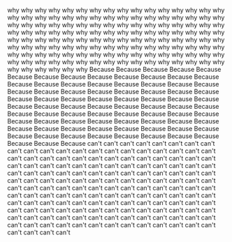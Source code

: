 why why why why why why why why why why why why why why why why why why why why why why why why why why why why why why why why why why why why why why why why why why why why why why why why why why why why why why why why why why why why why why why why why why why why why why why why why why why why why why why why why why why why why why why why why why why why why why why why why why why why why why why why why why why why why why why why why why why why why why why why why why why why why why why why why why why why why why  Because Because Because Because Because Because Because Because Because Because Because Because Because Because Because Because Because Because Because Because Because Because Because Because Because Because Because Because Because Because Because Because Because Because Because Because Because Because Because Because Because Because Because Because Because Because Because Because Because Because Because Because Because Because Because Because Because Because Because Because Because Because Because Because Because Because Because Because Because Because Because Because Because Because Because Because Because Because Because Because can't can't can't can't can't can't can't can't can't can't can't can't can't can't can't can't can't can't can't can't can't can't can't can't can't can't can't can't can't can't can't can't can't can't can't can't can't can't can't can't can't can't can't can't can't can't can't can't can't can't can't can't can't can't can't can't can't can't can't can't can't can't can't can't can't can't can't can't can't can't can't can't can't can't can't can't can't can't can't can't can't can't can't can't can't can't can't can't can't can't can't can't can't can't can't can't can't can't can't can't can't can't can't can't can't can't can't can't can't can't can't can't can't can't can't can't can't can't can't can't can't can't can't can't can't can't can't can't can't can't can't can't can't can't can't can't can't can't can't can't can't can't can't can't can't can't can't can't can't can't can't can't can't can't can't 
